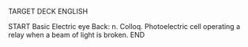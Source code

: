 TARGET DECK
ENGLISH

START
Basic
Electric eye
Back: n. Colloq. Photoelectric cell operating a relay when a beam of light is broken.
END
